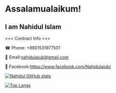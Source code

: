 # Assalamualaikum! 

## I am Nahidul Islam



<<< Contract Info <<<

☎ Phone: +8801531977501 

📨 Email:nahidulaiub@gmail.com

📲 Facebook:https://www.facebook.com/Nahidulaiub/

[![Nahidul GitHub stats](https://github-readme-stats.vercel.app/api?username=reflection4046&show_icons=true&theme=onedark&count_private=true&findTotalCommits=true&hide=contribs)](https://github.com/reflection4046/github-readme-stats)

[![Top Langs](https://github-readme-stats.vercel.app/api/top-langs/?username=reflection4046&show_icons=true&theme=onedark&count_private=true&layout=compact)](https://github.com/reflection4046/github-readme-stats)
